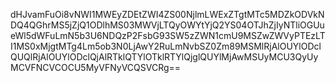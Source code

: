 dHJvamFuOi8vNWI1MWEyZDEtZWI4ZS00NjlmLWExZTgtMTc5MDZkODVkNDQ4QGhrMS5jZjQ1ODlhMS03MWVjLTQyOWYtYjQ2YS04OTJhZjIyNTliOGUueWl5dWFuLmN5b3U6NDQzP2FsbG93SW5zZWN1cmU9MSZwZWVyPTEzLTI1MS0xMjgtMTg4Lm5ob3N0LjAwY2RuLmNvbSZ0Zm89MSMlRjAlOUYlODclQUQlRjAlOUYlODclQjAlRTklQTYlOTklRTYlQjglQUYlMjAwMSUyMCU3QyUyMCVFNCVCOCU5MyVFNyVCQSVCRg==
